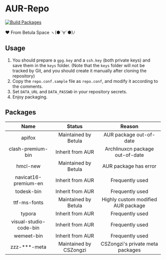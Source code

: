 # AUR-Repo

[![Build Packages](https://github.com/betula-space/AUR-Repo/actions/workflows/build.yml/badge.svg)](https://github.com/betula-space/AUR-Repo/actions/workflows/build.yml)

❤️ From Betula Space ヽ(●´∀`●)ﾉ

## Usage

1. You should prepare a `gpg.key` and a `ssh.key` (both private keys) and save them in the `keys` folder. (Note that the `keys` folder will not be tracked by Git, and you should create it manually after cloning the repository)
2. Copy the `repo.conf.sample` file as `repo.conf`, and modify it according to the comments.
3. Set `DATA_URL` and `DATA_PASSWD` in your repository secrets.
4. Enjoy packaging.

## Packages

|          Name          |         Status         |               Reason               |
| :--------------------: | :--------------------: | :--------------------------------: |
|         apifox         |  Maintained by Betula  |      AUR package out-of-date       |
|   clash-premium-bin    |    Inherit from AUR    |  Archlinuxcn package out-of-date   |
|        hmcl-new        |  Maintained by Betula  |       AUR package has error        |
|  navicat16-premium-en  |    Inherit from AUR    |          Frequently used           |
|       todesk-bin       |    Inherit from AUR    |          Frequently used           |
|      ttf-ms-fonts      |  Maintained by Betula  | Highly custom modified AUR package |
|         typora         |    Inherit from AUR    |          Frequently used           |
| visual-studio-code-bin |    Inherit from AUR    |          Frequently used           |
|       wemeet-bin       |    Inherit from AUR    |          Frequently used           |
|    zzz-\*\*\*-meta     | Maintained by CSZongzi |  CSZongzi's private meta packages  |
